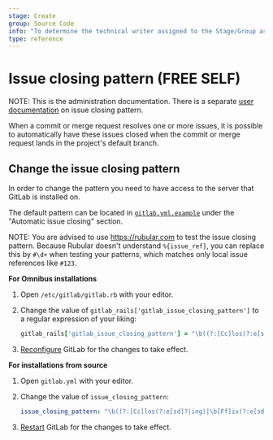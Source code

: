 ```yaml
---
stage: Create
group: Source Code
info: "To determine the technical writer assigned to the Stage/Group associated with this page, see https://about.gitlab.com/handbook/engineering/ux/technical-writing/#assignments"
type: reference
---
```


# Issue closing pattern **(FREE SELF)**

NOTE:
This is the administration documentation. There is a separate [user documentation](../user/project/issues/managing_issues.md#closing-issues-automatically)
on issue closing pattern.

When a commit or merge request resolves one or more issues, it is possible to
automatically have these issues closed when the commit or merge request lands
in the project's default branch.

## Change the issue closing pattern

In order to change the pattern you need to have access to the server that GitLab
is installed on.

The default pattern can be located in [`gitlab.yml.example`](https://gitlab.com/gitlab-org/gitlab/blob/master/config/gitlab.yml.example)
under the "Automatic issue closing" section.

NOTE:
You are advised to use <https://rubular.com> to test the issue closing pattern.
Because Rubular doesn't understand `%{issue_ref}`, you can replace this by
`#\d+` when testing your patterns, which matches only local issue references like `#123`.

**For Omnibus installations**

1. Open `/etc/gitlab/gitlab.rb` with your editor.
1. Change the value of `gitlab_rails['gitlab_issue_closing_pattern']` to a regular
   expression of your liking:

   ```ruby
   gitlab_rails['gitlab_issue_closing_pattern'] = "\b((?:[Cc]los(?:e[sd]?|ing)|\b[Ff]ix(?:e[sd]|ing)?|\b[Rr]esolv(?:e[sd]?|ing)|\b[Ii]mplement(?:s|ed|ing)?)(:?) +(?:(?:issues? +)?%{issue_ref}(?:(?: *,? +and +| *,? *)?)|([A-Z][A-Z0-9_]+-\d+))+)"
   ```

1. [Reconfigure](restart_gitlab.md#omnibus-gitlab-reconfigure) GitLab for the changes to take effect.

**For installations from source**

1. Open `gitlab.yml` with your editor.
1. Change the value of `issue_closing_pattern`:

   ```yaml
   issue_closing_pattern: "\b((?:[Cc]los(?:e[sd]?|ing)|\b[Ff]ix(?:e[sd]|ing)?|\b[Rr]esolv(?:e[sd]?|ing)|\b[Ii]mplement(?:s|ed|ing)?)(:?) +(?:(?:issues? +)?%{issue_ref}(?:(?: *,? +and +| *,? *)?)|([A-Z][A-Z0-9_]+-\d+))+)"
   ```

1. [Restart](restart_gitlab.md#installations-from-source) GitLab for the changes to take effect.
